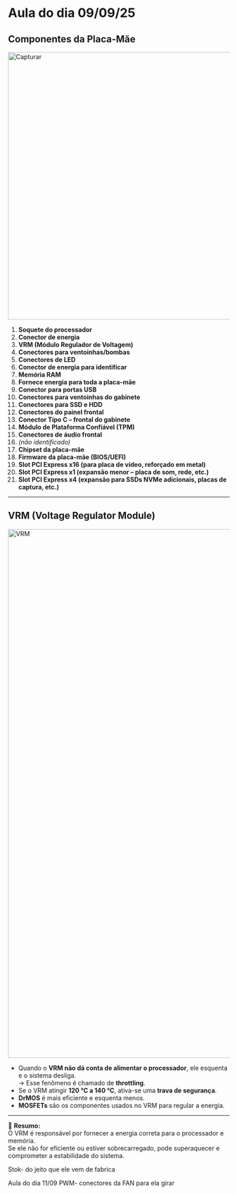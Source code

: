 # Aula do dia 09/09/25

## Componentes da Placa-Mãe
<img width="606" height="607" alt="Capturar" src="https://github.com/user-attachments/assets/57741aaf-4f58-4b34-8123-a4afadfd23e9" />

1. **Soquete do processador**  
2. **Conector de energia**  
3. **VRM (Módulo Regulador de Voltagem)**  
4. **Conectores para ventoinhas/bombas**  
5. **Conectores de LED**  
6. **Conector de energia para identificar**  
7. **Memória RAM**  
8. **Fornece energia para toda a placa-mãe**  
9. **Conector para portas USB**  
10. **Conectores para ventoinhas do gabinete**  
11. **Conectores para SSD e HDD**  
12. **Conectores do painel frontal**  
13. **Conector Tipo C – frontal do gabinete**  
14. **Módulo de Plataforma Confiável (TPM)**  
15. **Conectores de áudio frontal**  
16. *(não identificado)*  
17. **Chipset da placa-mãe**  
18. **Firmware da placa-mãe (BIOS/UEFI)**  
19. **Slot PCI Express x16 (para placa de vídeo, reforçado em metal)**  
20. **Slot PCI Express x1 (expansão menor – placa de som, rede, etc.)**  
21. **Slot PCI Express x4 (expansão para SSDs NVMe adicionais, placas de captura, etc.)**

---

## VRM (Voltage Regulator Module)
<img width="1200" height="1200" alt="VRM" src="https://github.com/user-attachments/assets/8f17ff1b-e9aa-4b8e-ae66-868b84a3f523" />

- Quando o **VRM não dá conta de alimentar o processador**, ele esquenta e o sistema desliga.  
  → Esse fenômeno é chamado de **throttling**.  
- Se o VRM atingir **120 °C a 140 °C**, ativa-se uma **trava de segurança**.  
- **DrMOS** é mais eficiente e esquenta menos.  
- **MOSFETs** são os componentes usados no VRM para regular a energia.  

---

📌 **Resumo:**  
O VRM é responsável por fornecer a energia correta para o processador e memória.  
Se ele não for eficiente ou estiver sobrecarregado, pode superaquecer e comprometer a estabilidade do sistema.



Stok- do jeito que ele vem de fabrica 


Aula do dia 11/09
PWM- conectores da FAN para ela girar

